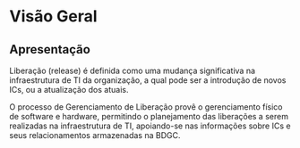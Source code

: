 # Visão Geral

Apresentação
------------

Liberação (release) é definida como uma mudança significativa na infraestrutura
de TI da organização, a qual pode ser a introdução de novos ICs, ou a
atualização dos atuais.

O processo de Gerenciamento de Liberação provê o gerenciamento físico de
software e hardware, permitindo o planejamento das liberações a serem realizadas
na infraestrutura de TI, apoiando-se nas informações sobre ICs e seus
relacionamentos armazenadas na BDGC.

